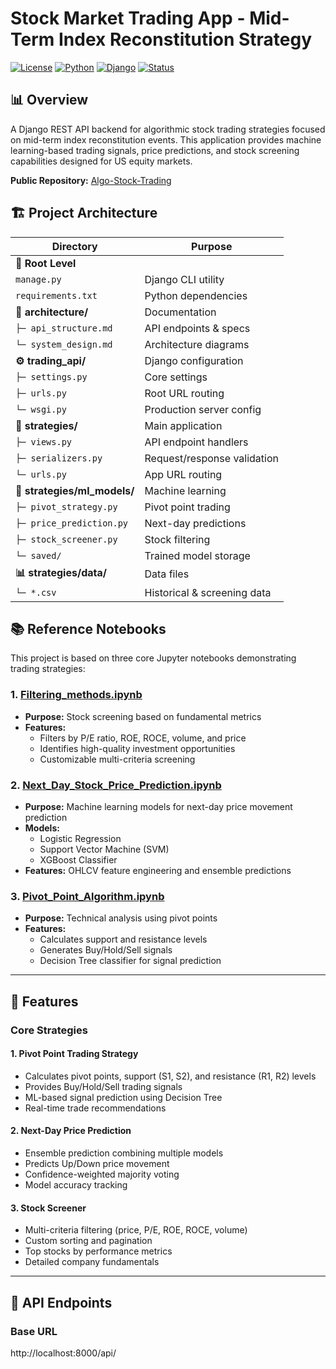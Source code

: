 # Stock Market Trading App - Mid-Term Index Reconstitution Strategy

[![License](https://img.shields.io/badge/license-MIT-blue.svg)](LICENSE)
[![Python](https://img.shields.io/badge/python-3.8+-blue.svg)](https://www.python.org/downloads/)
[![Django](https://img.shields.io/badge/django-4.2+-green.svg)](https://www.djangoproject.com/)
[![Status](https://img.shields.io/badge/status-active--development-orange.svg)]()

## 📊 Overview

A Django REST API backend for algorithmic stock trading strategies focused on mid-term index reconstitution events. This application provides machine learning-based trading signals, price predictions, and stock screening capabilities designed for US equity markets.

**Public Repository:** [Algo-Stock-Trading](https://github.com/Jamuna-KC/Algo-Stock-Trading)
## 🏗️ Project Architecture

| Directory | Purpose |
|-----------|---------|
| **📁 Root Level** | |
| `manage.py` | Django CLI utility |
| `requirements.txt` | Python dependencies |
| **📐 architecture/** | Documentation |
| `├─ api_structure.md` | API endpoints & specs |
| `└─ system_design.md` | Architecture diagrams |
| **⚙️ trading_api/** | Django configuration |
| `├─ settings.py` | Core settings |
| `├─ urls.py` | Root URL routing |
| `└─ wsgi.py` | Production server config |
| **🧠 strategies/** | Main application |
| `├─ views.py` | API endpoint handlers |
| `├─ serializers.py` | Request/response validation |
| `└─ urls.py` | App URL routing |
| **🤖 strategies/ml_models/** | Machine learning |
| `├─ pivot_strategy.py` | Pivot point trading |
| `├─ price_prediction.py` | Next-day predictions |
| `├─ stock_screener.py` | Stock filtering |
| `└─ saved/` | Trained model storage |
| **📊 strategies/data/** | Data files |
| `└─ *.csv` | Historical & screening data |


## 📚 Reference Notebooks

This project is based on three core Jupyter notebooks demonstrating trading strategies:

### 1. [Filtering_methods.ipynb](https://github.com/Jamuna-KC/Algo-Stock-Trading/blob/main/Filtering_methods.ipynb)
- **Purpose:** Stock screening based on fundamental metrics
- **Features:**
  - Filters by P/E ratio, ROE, ROCE, volume, and price
  - Identifies high-quality investment opportunities
  - Customizable multi-criteria screening

### 2. [Next_Day_Stock_Price_Prediction.ipynb](https://github.com/Jamuna-KC/Algo-Stock-Trading/blob/main/Next_Day_Stock_Price_Prediction.ipynb)
- **Purpose:** Machine learning models for next-day price movement prediction
- **Models:**
  - Logistic Regression
  - Support Vector Machine (SVM)
  - XGBoost Classifier
- **Features:** OHLCV feature engineering and ensemble predictions

### 3. [Pivot_Point_Algorithm.ipynb](https://github.com/Jamuna-KC/Algo-Stock-Trading/blob/main/Pivot_point_algorithm.ipynb)
- **Purpose:** Technical analysis using pivot points
- **Features:**
  - Calculates support and resistance levels
  - Generates Buy/Hold/Sell signals
  - Decision Tree classifier for signal prediction

---

## 🚀 Features

### Core Strategies

#### 1. **Pivot Point Trading Strategy**
- Calculates pivot points, support (S1, S2), and resistance (R1, R2) levels
- Provides Buy/Hold/Sell trading signals
- ML-based signal prediction using Decision Tree
- Real-time trade recommendations

#### 2. **Next-Day Price Prediction**
- Ensemble prediction combining multiple models
- Predicts Up/Down price movement
- Confidence-weighted majority voting
- Model accuracy tracking

#### 3. **Stock Screener**
- Multi-criteria filtering (price, P/E, ROE, ROCE, volume)
- Custom sorting and pagination
- Top stocks by performance metrics
- Detailed company fundamentals

---

## 🔌 API Endpoints

### Base URL
http://localhost:8000/api/
